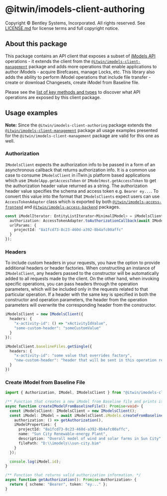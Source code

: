 # @itwin/imodels-client-authoring

Copyright © Bentley Systems, Incorporated. All rights reserved. See [LICENSE.md](./LICENSE.md) for license terms and full copyright notice.

## About this package

This package contains an API client that exposes a subset of [iModels API](https://developer.bentley.com/apis/imodels/) operations - it extends the client from the [`@itwin/imodels-client-management`](../imodels-client-management/README.md) package and adds more operations that enable applications to author iModels - acquire Birefcases, manage Locks, etc. This library also adds the ability to perform iModel operations that include file transfer - create or download Changesets, create iModel from Baseline file.

Please see the [list of key methods and types](../../docs/IModelsClientAuthoring.md) to discover what API operations are exposed by this client package.

## Usage examples

**Note:** Since the `@itwin/imodels-client-authoring` package extends the [`@itwin/imodels-client-management`](../imodels-client-management/README.md) package all usage examples presented for the `@itwin/imodels-client-management` package are valid for this one as well.

### Authorization

`IModelsClient` expects the authorization info to be passed in a form of an asynchronous callback that returns authorization info. It is a common use case to consume `IModelsClient` in iTwin.js platform based applications which use `IModelApp.getAccessToken` or `IModelHost.getAccessToken` to get the authorization header value returned as a string. The authorization header value specifies the schema and access token e.g. `Bearer ey...`. To convert this value into the format that `IModelsClients` expect users can use `AccessTokenAdapter` class which is exported by both [`@itwin/imodels-access-frontend`](../../itwin-platform-access/imodels-access-frontend/src/interface-adapters/AccessTokenAdapter.ts) and [`@itwin/imodels-access-backend`](../../itwin-platform-access/imodels-access-backend/src/interface-adapters/AccessTokenAdapter.ts) packages.
```typescript
const iModelIterator: EntityListIterator<MinimalIModel> = iModelsClient.iModels.getMinimalList({
  authorization: AccessTokenAdapter.toAuthorizationCallback(await IModelHost.getAccessToken()),
  urlParams: {
    projectId: "8a1fcd73-8c23-460d-a392-8b4afc00affc"
  }
});
```

### Headers

To include custom headers in your requests, you have the option to provide additional headers or header factories. When constructing an instance of `IModelsClient`, any headers passed to the constructor will be automatically added to all requests made by the client. On the other hand, when invoking specific operations, you can pass headers through the operation parameters, which will be included only in the requests related to that particular operation. If a header with the same key is specified in both the constructor and operation parameters, the header from the operation parameters will overwrite the corresponding header from the constructor.
```typescript
iModelsClient = new IModelsClient({
  headers: {
    "x-activity-id": () => "xActivityIdValue",
    "some-custom-header": "someCustomValue"
  }
});

iModelsClient.baselineFiles.getSingle({
  headers: {
    "x-activity-id": "some value that overrides factory",
    "new-custom-header": "header that will be sent in this operation requests"
  }
})
```

### Create iModel from Baseline File
```typescript
import { Authorization, IModel, IModelsClient } from "@itwin/imodels-client-authoring";

/** Function that creates a new iModel from Baseline file and prints its id to the console. */
async function createIModelFromBaselineFile(): Promise<void> {
  const iModelsClient: IModelsClient = new IModelsClient();
  const iModel: IModel = await iModelsClient.iModels.createFromBaseline({
    authorization: () => getAuthorization(),
    iModelProperties: {
      projectId: "8a1fcd73-8c23-460d-a392-8b4afc00affc",
      name: "Sun City Renewable-energy Plant",
      description: "Overall model of wind and solar farms in Sun City",
      filePath: "D:\\imodels\\sun-city.bim"
    }
  });

  console.log(iModel.id);
}

/** Function that returns valid authorization information. */
async function getAuthorization(): Promise<Authorization> {
  return { scheme: "Bearer", token: "ey..." };
}
```